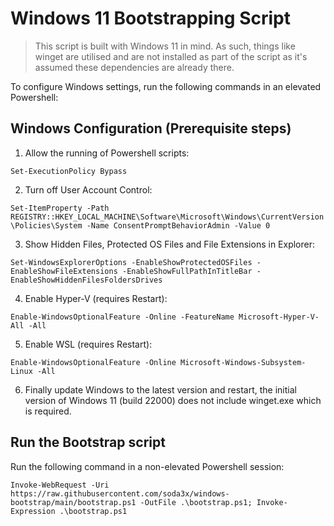 # Windows 11 Bootstrapping Script

> This script is built with Windows 11 in mind. As such, things like winget are utilised and are not installed as part of the script as it's assumed these dependencies are already there.

To configure Windows settings, run the following commands in an elevated Powershell:

## Windows Configuration (Prerequisite steps)

1. Allow the running of Powershell scripts:

```Set-ExecutionPolicy Bypass```

2. Turn off User Account Control:

```Set-ItemProperty -Path REGISTRY::HKEY_LOCAL_MACHINE\Software\Microsoft\Windows\CurrentVersion\Policies\System -Name ConsentPromptBehaviorAdmin -Value 0```

3. Show Hidden Files, Protected OS Files and File Extensions in Explorer:

```Set-WindowsExplorerOptions -EnableShowProtectedOSFiles -EnableShowFileExtensions -EnableShowFullPathInTitleBar -EnableShowHiddenFilesFoldersDrives```

4. Enable Hyper-V (requires Restart):

```Enable-WindowsOptionalFeature -Online -FeatureName Microsoft-Hyper-V-All -All```

5. Enable WSL (requires Restart):

```Enable-WindowsOptionalFeature -Online Microsoft-Windows-Subsystem-Linux -All```

6. Finally update Windows to the latest version and restart, the initial version of Windows 11 (build 22000) does not include winget.exe which is required.

## Run the Bootstrap script

Run the following command in a non-elevated Powershell session:

```Invoke-WebRequest -Uri https://raw.githubusercontent.com/soda3x/windows-bootstrap/main/bootstrap.ps1 -OutFile .\bootstrap.ps1; Invoke-Expression .\bootstrap.ps1```
